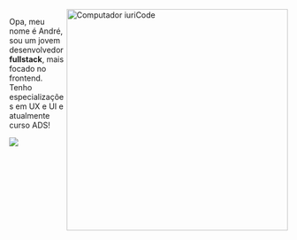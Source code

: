 <img src="https://raw.githubusercontent.com/MicaelliMedeiros/micaellimedeiros/master/image/computer-illustration.png" min-width="400px" max-width="400px" width="400px" align="right" alt="Computador iuriCode">

<p align="left"> 
  Opa, meu nome é André, sou um jovem desenvolvedor <strong>fullstack</strong>, mais focado no frontend. <br>
  Tenho especializações em UX e UI e atualmente curso ADS!
</p>

<a href="https://www.linkedin.com/in/andre-sntos" alt="LinkedIn">
    <img src="https://img.shields.io/badge/-LinkedIn-blue?style=flat-square&logo=Linkedin&logoColor=white" />
  </a>
